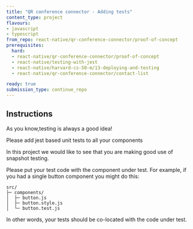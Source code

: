 ```yaml
---
title: "QR conference connector - Adding tests"
content_type: project
flavours:
- javascript
- typescript
from_repo: react-native/qr-conference-connector/proof-of-concept
prerequisites:
  hard:
  - react-native/qr-conference-connector/proof-of-concept
  - react-native/testing-with-jest
  - react-native/harvard-cs-50-m/13-deploying-and-testing
  - react-native/qr-conference-connector/contact-list

ready: true
submission_type: continue_repo
---
```


## Instructions

As you know,testing is always a good idea!

Please add jest based unit tests to all your components

In this project we would like to see that you are making good use of snapshot testing.

Please put your test code with the component under test. For example, if you had a single button component you might do this:

```
src/
├─ components/
│  ├─ button.js
│  ├─ button.style.js
│  └─ button.test.js
```

In other words, your tests should be co-located with the code under test. 